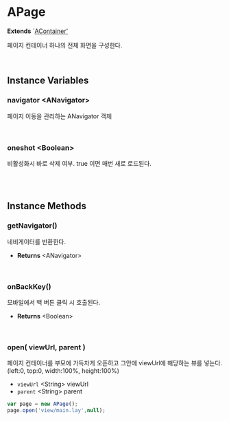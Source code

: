 # APage
**Extends** `[AContainer'](AContainer.html#AContainer)


페이지 컨테이너 하나의 전체 화면을 구성한다.

<br/>

## Instance Variables

### navigator \<ANavigator>

페이지 이동을 관리하는 ANavigator 객체


<br/>

### oneshot \<Boolean>

비활성화시 바로 삭제 여부. true 이면 매번 새로 로드된다.

<br/>
<br/>

## Instance Methods

### getNavigator()

네비게이터를 반환한다.

- **Returns** \<ANavigator>

<br/>

### onBackKey()

모바일에서 백 버튼 클릭 시 호출된다.

* **Returns** \<Boolean>

<br/>

### open( viewUrl, parent )

페이지 컨테이너를 부모에 가득차게 오픈하고 그안에 viewUrl에 해당하는 뷰를 넣는다.</br>
(left:0, top:0, width:100%, height:100%)

* `viewUrl` \<String> viewUrl
* `parent` \<String> parent

```js
var page = new APage();
page.open('view/main.lay',null);
```

<br/>
<br/>
